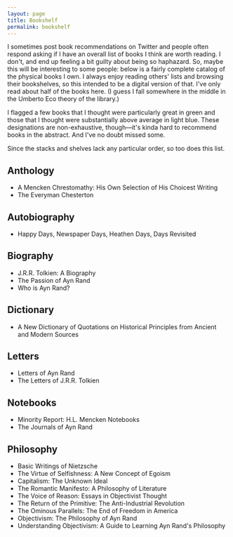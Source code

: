 ```yaml
---
layout: page
title: Bookshelf
permalink: bookshelf
---
```


I sometimes post book recommendations on Twitter and people often respond asking if I have an overall list of books I think are worth reading. I don't, and end up feeling a bit guilty about being so haphazard. So, maybe this will be interesting to some people: below is a fairly complete catalog of the physical books I own. I always enjoy reading others' lists and browsing their bookshelves, so this intended to be a digital version of that. I've only read about half of the books here. (I guess I fall somewhere in the middle in the Umberto Eco theory of the library.)

I flagged a few books that I thought were particularly great in green and those that I thought were substantially above average in light blue. These designations are non-exhaustive, though—it's kinda hard to recommend books in the abstract. And I've no doubt missed some.

Since the stacks and shelves lack any particular order, so too does this list.

## Anthology

- A Mencken Chrestomathy: His Own Selection of His Choicest Writing
- The Everyman Chesterton

## Autobiography

- Happy Days, Newspaper Days, Heathen Days, Days Revisited

## Biography

- J.R.R. Tolkien: A Biography
- The Passion of Ayn Rand
- Who is Ayn Rand?

## Dictionary

- A New Dictionary of Quotations on Historical Principles from Ancient and Modern Sources

## Letters

- Letters of Ayn Rand
- The Letters of J.R.R. Tolkien

## Notebooks

-  Minority Report: H.L. Mencken Notebooks
-  The Journals of Ayn Rand

## Philosophy

- Basic Writings of Nietzsche
- The Virtue of Selfishness: A New Concept of Egoism
- Capitalism: The Unknown Ideal
- The Romantic Manifesto: A Philosophy of Literature
- The Voice of Reason: Essays in Objectivist Thought
- The Return of the Primitive: The Anti-Industrial Revolution
- The Ominous Parallels: The End of Freedom in America
- Objectivism: The Philosophy of Ayn Rand
- Understanding Objectivism: A Guide to Learning Ayn Rand's Philosophy
